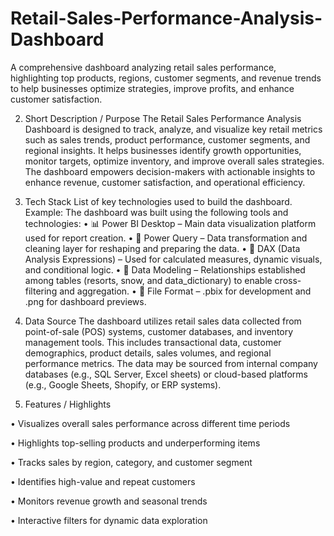 # Retail-Sales-Performance-Analysis-Dashboard
A comprehensive dashboard analyzing retail sales performance, highlighting top products, regions, customer segments, and revenue trends to help businesses optimize strategies, improve profits, and enhance customer satisfaction.

2. Short Description / Purpose
   The Retail Sales Performance Analysis Dashboard is designed to track, analyze, and visualize key retail metrics such as sales trends, product performance, customer segments, and regional insights. It helps businesses identify growth opportunities, monitor targets, optimize inventory, and improve overall sales strategies. The dashboard empowers decision-makers with actionable insights to enhance revenue, customer satisfaction, and operational efficiency.


4. Tech Stack
   List of key technologies used to build the dashboard.
   Example: The dashboard was built using the following tools and technologies:
   • 📊 Power BI Desktop – Main data visualization platform used for report creation.
   • 📂 Power Query – Data transformation and cleaning layer for reshaping and preparing the data.
   • 🧠 DAX (Data Analysis Expressions) – Used for calculated measures, dynamic visuals, and conditional logic.
   • 📝 Data Modeling – Relationships established among tables (resorts, snow, and data_dictionary) to enable cross-filtering and aggregation.
   • 📁 File Format – .pbix for development and .png for dashboard previews.

4. Data Source
   The dashboard utilizes retail sales data collected from point-of-sale (POS) systems, customer databases, and inventory management tools. This includes transactional data, customer demographics, product details, sales volumes, and regional performance metrics. The data may be sourced from internal company databases (e.g., SQL Server, Excel sheets) or cloud-based platforms (e.g., Google Sheets, Shopify, or ERP systems).

6. Features / Highlights
   
• Visualizes overall sales performance across different time periods

• Highlights top-selling products and underperforming items

• Tracks sales by region, category, and customer segment

• Identifies high-value and repeat customers

• Monitors revenue growth and seasonal trends

• Interactive filters for dynamic data exploration


